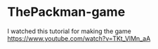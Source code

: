 # ThePackman-game
I watched this tutorial for making the game  https://www.youtube.com/watch?v=TKt_VlMn_aA
